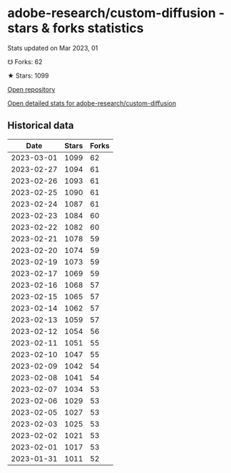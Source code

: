 # adobe-research/custom-diffusion - stars & forks statistics

Stats updated on Mar 2023, 01

☋ Forks: 62

★ Stars: 1099

[Open repository](https://github.com/adobe-research/custom-diffusion)

[Open detailed stats for adobe-research/custom-diffusion](https://reviewgithub.com/rep/adobe-research/custom-diffusion)

## Historical data
| Date | Stars | Forks |
|------|-------|-------|
| 2023-03-01 | 1099 | 62 | 
| 2023-02-27 | 1094 | 61 | 
| 2023-02-26 | 1093 | 61 | 
| 2023-02-25 | 1090 | 61 | 
| 2023-02-24 | 1087 | 61 | 
| 2023-02-23 | 1084 | 60 | 
| 2023-02-22 | 1082 | 60 | 
| 2023-02-21 | 1078 | 59 | 
| 2023-02-20 | 1074 | 59 | 
| 2023-02-19 | 1073 | 59 | 
| 2023-02-17 | 1069 | 59 | 
| 2023-02-16 | 1068 | 57 | 
| 2023-02-15 | 1065 | 57 | 
| 2023-02-14 | 1062 | 57 | 
| 2023-02-13 | 1059 | 57 | 
| 2023-02-12 | 1054 | 56 | 
| 2023-02-11 | 1051 | 55 | 
| 2023-02-10 | 1047 | 55 | 
| 2023-02-09 | 1042 | 54 | 
| 2023-02-08 | 1041 | 54 | 
| 2023-02-07 | 1034 | 53 | 
| 2023-02-06 | 1029 | 53 | 
| 2023-02-05 | 1027 | 53 | 
| 2023-02-03 | 1025 | 53 | 
| 2023-02-02 | 1021 | 53 | 
| 2023-02-01 | 1017 | 53 | 
| 2023-01-31 | 1011 | 52 | 

